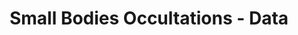 ---
title: Small Bodies Occultations - Data
permalink: /resource/occ/data.html
layout: collection
dataset: urn-nasa-pds-smallbodiesoccultations-data
---